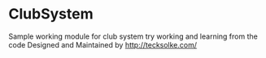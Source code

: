 # ClubSystem
Sample working module for club system try working and learning from the code
Designed and Maintained by http://tecksolke.com/
